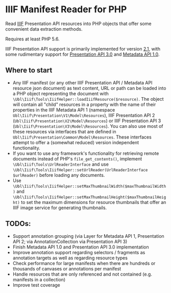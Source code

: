 # IIIF Manifest Reader for PHP

Read [IIIF](https://iiif.io/) Presentation API resources into PHP objects that offer some convenient data extraction methods.

Requires at least PHP 5.6.

IIIF Presentation API support is primarily implemented for version [2.1](https://iiif.io/api/presentation/2.1/), with some rudimentary support for [Presentation API 3.0](https://iiif.io/api/presentation/3.0/) and [Metadata API 1.0](https://iiif.io/api/metadata/1.0/).

## Where to start

* Any IIIF manifest (or any other IIIF Presentation API / Metadata API resource json document) as text content, URL or path can be loaded into a PHP object representing the document with `\Ubl\Iiif\Tools\IiifHelper::loadIiifResource($resource)`. The object will contain all "child" resources in a property with the name of their properties in the IIIF Metadata API 1 (namespace `Ubl\Iiif\Presentation\V1\Model\Resources`), IIIF Presentation API 2 (`Ubl\Iiif\Presentation\V2\Model\Resources`) or IIIF Presentation API 3 (`Ubl\Iiif\Presentation\V3\Model\Resources`). You can also use most of these resources via interfaces that are defined in `Ubl\Iiif\Presentation\Common\Model\Resources`. These interfaces attempt to offer a (somewhat reduced) version independent functionality.  
* If you want to use any framework's functionality for retrieving remote documents instead of PHP's `file_get_contents()`, implement `\Ubl\Iiif\Tools\UrlReaderInterface` and use `\Ubl\Iiif\Tools\IiifHelper::setUrlReader(UrlReaderInterface $urlReader)` before loading any documents.
* Use `\Ubl\Iiif\Tools\IiifHelper::setMaxThumbnailWidth($maxThumbnailWidth)` and `\Ubl\Iiif\Tools\IiifHelper::setMaxThumbnailHeight($maxThumbnailHeight)` to set the maximum dimensions for resource thumbnails that offer an IIIF image service for generating thumbnails.

## TODOs:

* Support annotation grouping (via Layer for Metadata API 1, Presentation API 2; via AnnotationCollection via Presentation API 3)
* Finish Metadata API 1.0 and Presentation API 3.0 implementation
* Improve annotation support regarding selectors / fragments as annotation targets as well as regarding resource types
* Check performance for large manifests when there are hundreds or thousands of canvases or annotations per manifest
* Handle resources that are only referenced and not contained (e.g. manifests in a collection)
* Improve test coverage
